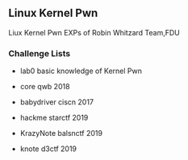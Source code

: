## Linux Kernel Pwn

Liux Kernel Pwn EXPs of Robin
Whitzard Team,FDU

### Challenge Lists

- lab0 basic knowledge of Kernel Pwn

- core qwb 2018

- babydriver ciscn 2017

- hackme starctf 2019

- KrazyNote balsnctf 2019

- knote d3ctf 2019



